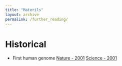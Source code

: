 ```yaml
---
title: "Materils"
layout: archive
permalink: /further_reading/
---
```



# Historical

* First human genome
[Nature - 2001](https://www.nature.com/articles/35057062)
[Science - 2001](https://www.nature.com/scitable/content/Initial-sequencing-and-analysis-of-the-human-16729/)


